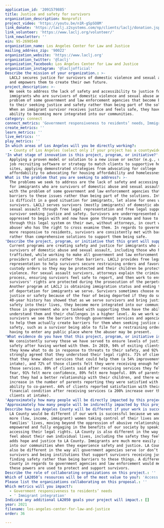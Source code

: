 ```yaml
---
application_id: '2091579885'
title: Justice and safety for survivors
organization_description: Nonprofit
project_video: 'https://youtu.be/n1R-gSpSO8M'
link_donate: 'https://laclj.z2systems.com/np/clients/laclj/donation.jsp?campaign=3&'
link_volunteer: 'https://www.laclj.org/volunteer/'
link_newsletter: ''
ein: 95-2690540
organization_name: Los Angeles Center for Law and Justice
mailing_address_zip: '90022'
organization_website: 'https://www.laclj.org'
organization_twitter: '@laclj'
organization_facebook: Los Angeles Center for Law and Justice
organization_instagram: '@lacljofficial'
Describe the mission of your organization.: >-
  LACLJ secures justice for survivors of domestic violence and sexual assault
  and empowers them to create their own future.
project_description: >-
  We seek to address the lack of safety and accessibility to justice for
  immigrants who are survivors of domestic violence and sexual abuse and the
  problem of some government and law enforcement agencies that become barriers
  to their seeking justice and safety rather than being part of the solutions.
  When an immigrant survivor receives justice and feels safe, they have the
  ability to becoming more integrated into our communities.
category: connect
connect_metrics: 'Government responsiveness to residents’ needs, Immigrant integration'
create_metrics: ''
learn_metrics: ''
live_metrics: ''
play_metrics: ''
In which areas of Los Angeles will you be directly working?:
  - County of Los Angeles (select only if your project has a countywide benefit)
'In what stage of innovation is this project, program, or initiative?': >-
  Applying a proven model or solution to a new issue or sector (e.g., using a
  job recruiting software or strategy to match clients to supportive housing
  sites, applying demonstrated strategies from advocating for college
  affordability to advocating for housing affordability and homelessness, etc.)
What is the problem that you are seeking to address?: >-
  The problems we seek to address are the lack of safety and accessing justice
  for immigrants who are survivors of domestic abuse and sexual assault along
  with the problem of some government and law enforcement agencies that become
  barriers to these issues rather than being part of the solutions. Integration
  is difficult in a good situation for immigrants, let alone for ones who are
  survivors. LACLJ serves survivors (mostly immigrants) of domestic abuse and/or
  sexual assault through free legal representation and free legal support for a
  survivor seeking justice and safety. Survivors are underrepresented and
  oppressed to begin with and now have gone through trauma and have to go
  through this legal system on their own, without attorneys, in court with their
  abuser who has the right to cross examine them. In regards to government being
  more responsive to residents, survivors are consistently met with barriers
  rather than comprehensive solutions to support them being safe.
'Describe the project, program, or initiative that this grant will support to address the problem identified.': >-
  Current programs are creating safety and justice for immigrants who are
  survivors of domestic abuse and sexual assault, including those who have been
  trafficked, while working to make all government and law enforcement agencies
  providers of solutions rather than barriers. LACLJ provides free legal
  representation to help survivors secure restraining orders and favorable
  custody orders so they may be protected and their children be protected from
  violence. For sexual assault survivors, attorneys explain the criminal
  process, ensuring survivors feel safe to report, and then work to ensure
  survivors' rights are protected during the prosecution of the perpetrator.
  Another program at LACLJ is obtaining immigration status and ending the fear
  of deportation for immigrants we serve. Survivors sometimes choose not to seek
  justice or safety because of the fear of being deported if they do so. Our
  40-year history has showed that as we serve survivors and bring justice and
  safety into their lives, they become more integrated into our community and
  those in government who are tasked with supporting them have the ability to
  understand them and their challenges in a higher level. As we work with
  survivors we see the barriers through government services and agencies meant
  to help them actually create barriers for them when seeking justice and
  safety, such as a survivor being able to file for a restraining order without
  having to enter any public place where the abuser may be present.
'What evidence do you have that this project, program, or initiative is or will be successful, and how will you define and measure success?': >-
  We consistently survey those we have served to ensure levels of justice and
  safety after having worked with them. In 2019, 94% of exiting clients reported
  they knew what to do in response to threats to their safety, and 92% agreed or
  strongly agreed that they understood their legal rights. 71% of clients felt
  that they knew about services that could help them (a 54% improvement from
  intake), and 72% of those clients felt they were receiving enough help from
  those services. 89% of clients said after receiving services they felt less
  fear, 91% felt more confidence, 89% felt more hopeful. 89% of parents reported
  that they had a better relationship with their children, and there was a 63%
  increase in the number of parents reporting they were satisfied with their
  ability to co-parent. 44% of clients reported satisfaction with their
  financial condition after receiving services (a 200% increase over those
  clients at intake).
'Approximately how many people will be directly impacted by this project, program, or initiative?': '1000'
'Approximately how many people will be indirectly impacted by this project, program, or initiative?': '2700'
Describe how Los Angeles County will be different if your work is successful.: >-
  LA County would be different if our work is successful because we would have
  more (low, income, immigrant) women taking control of their lives and their
  families' lives, moving beyond the oppression of abusive relationships,
  empowered and fully engaging in the benefits of our society by speaking up and
  accessing their legal rights. LA County is also different in the way survivors
  feel about their own individual lives, including the safety they feel, which
  adds hope and justice to LA County. Immigrants are much more easily integrated
  into our communities when they experience safety and justice. LA County will
  also be different in the way all government agencies serve (or don’t serve)
  survivors and being institutions that support survivors receiving justice and
  finding safety rather than being barriers to these things. A different LA
  County in regards to government agencies and law enforcement would mean that
  these powers are used to protect and support survivors.
Describe the role of collaborating organizations on this project.: ''
Which of LA2050’s resources will be of the most value to you?: 'Access to the LA2050 community,Communications support,Volunteer recruitment'
Please list the organizations collaborating on this proposal.: ''
Which metrics will you impact?:
  - Government responsiveness to residents’ needs
  - ' Immigrant integration'
Indicate any additional LA2050 goals your project will impact.: []
year: 2021
filename: los-angeles-center-for-law-and-justice
order: 36

---
```

